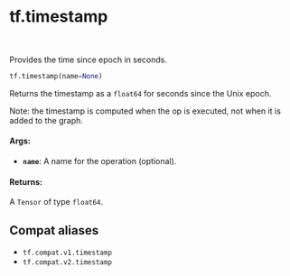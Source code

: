 <div itemscope itemtype="http://developers.google.com/ReferenceObject">
<meta itemprop="name" content="tf.timestamp" />
<meta itemprop="path" content="Stable" />
</div>

# tf.timestamp

<!-- Insert buttons and diff -->

<table class="tfo-notebook-buttons tfo-api" align="left">
</table>



Provides the time since epoch in seconds.

``` python
tf.timestamp(name=None)
```



<!-- Placeholder for "Used in" -->

Returns the timestamp as a `float64` for seconds since the Unix epoch.

Note: the timestamp is computed when the op is executed, not when it is added
to the graph.

#### Args:


* <b>`name`</b>: A name for the operation (optional).


#### Returns:

A `Tensor` of type `float64`.


## Compat aliases

* `tf.compat.v1.timestamp`
* `tf.compat.v2.timestamp`

